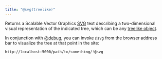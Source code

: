 ```yaml
---
title: "@svg(treelike)"
---
```


Returns a Scalable Vector Graphics [SVG](https://developer.mozilla.org/en-US/docs/Web/SVG) text describing a two-dimensional visual representation of the indicated tree, which can be any [treelike object](/async-tree/treelike.html).

In conjunction with [@debug](@debug.html), you can invoke `@svg` from the browser address bar to visualize the tree at that point in the site:

```
http://localhost:5000/path/to/something/!@svg
```

